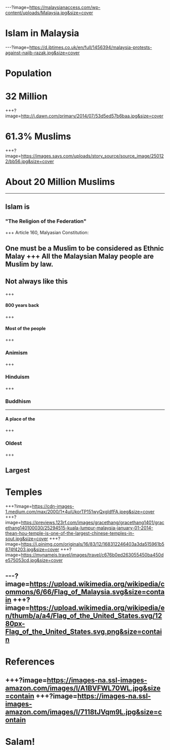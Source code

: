---?image=https://malaysianaccess.com/wp-content/uploads/Malaysia.jpg&size=cover
# Islam in Malaysia
---?image=https://d.ibtimes.co.uk/en/full/1456394/malaysia-protests-against-najib-razak.jpg&size=cover
# Population
# 32 Million
+++?image=http://i.dawn.com/primary/2014/07/53d5ed57b6baa.jpg&size=cover
# 61.3% Muslims
+++?image=https://images.says.com/uploads/story_source/source_image/250122/bb56.jpg&size=cover
# About 20 Million Muslims
---
## Islam is 
### "The Religion of the Federation" 
+++
Article 160, Malyasian Constitution:

One must be a Muslim to be considered as Ethnic Malay
+++
All the Malaysian Malay people are Muslim by law.
---
## Not always like this
+++
#### 800 years back
+++
#### Most of the people
+++
### Animism
+++
### Hinduism
+++
### Buddhism
---
#### A place of the
+++
### Oldest
+++
## Largest
# Temples
+++?image=https://cdn-images-1.medium.com/max/2000/1*4uiUkorTP151wyQxgIdfFA.jpeg&size=cover
+++?image=https://previews.123rf.com/images/gracethang/gracethang1401/gracethang140100030/25294515-kuala-lumpur-malaysia-january-01-2014-thean-hou-temple-is-one-of-the-largest-chinese-temples-in-sout.jpg&size=cover
+++?image=https://i.pinimg.com/originals/16/83/12/168312246403a3da515961b5874f4203.jpg&size=cover
+++?image=https://mynameis.travel/images/travel/c676b0ed263055450ba450de575053cd.jpg&size=cover







---?image=https://upload.wikimedia.org/wikipedia/commons/6/66/Flag_of_Malaysia.svg&size=contain
+++?image=https://upload.wikimedia.org/wikipedia/en/thumb/a/a4/Flag_of_the_United_States.svg/1280px-Flag_of_the_United_States.svg.png&size=contain
---
# References
+++?image=https://images-na.ssl-images-amazon.com/images/I/A1BVFWL70WL.jpg&size=contain
+++?image=https://images-na.ssl-images-amazon.com/images/I/7118tJVqm9L.jpg&size=contain
---
# Salam!

